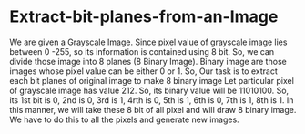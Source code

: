 # Extract-bit-planes-from-an-Image
We are given a Grayscale Image. Since pixel value of grayscale image lies between 0 -255, so its information is contained using 8 bit. So, we can divide those image into 8 planes (8 Binary Image). Binary image are those images whose pixel value can be either 0 or 1.  So, Our task is to extract each bit planes of original image to make 8 binary image  Let particular pixel of grayscale image has value 212. So, its binary value will be 11010100. So, its 1st bit is 0, 2nd is 0, 3rd is 1, 4rth is 0, 5th is 1, 6th is 0, 7th is 1, 8th is 1. In this manner, we will take these 8 bit of all pixel and will draw 8 binary image. We have to do this to all the pixels and generate new images.
